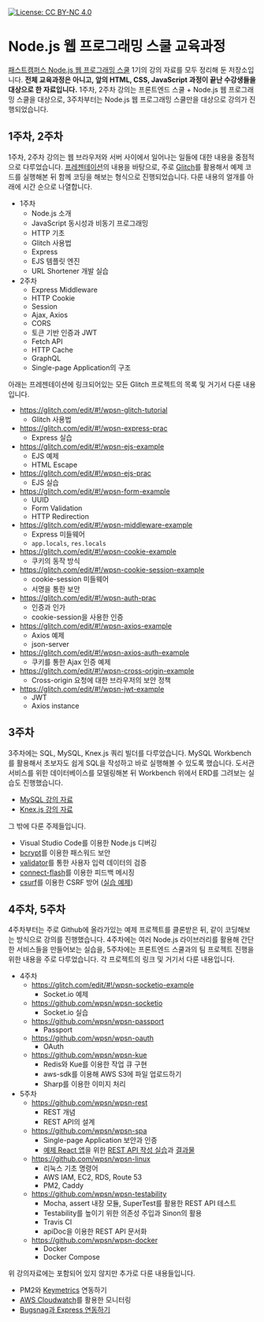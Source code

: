 [![License: CC BY-NC 4.0](https://img.shields.io/badge/License-CC%20BY--NC%204.0-lightgrey.svg)](https://creativecommons.org/licenses/by-nc/4.0/)

# Node.js 웹 프로그래밍 스쿨 교육과정

[패스트캠퍼스 Node.js 웹 프로그래밍 스쿨](http://school.fastcampus.co.kr/dev_wpsn/) 1기의 강의 자료를 모두 정리해 둔 저장소입니다. **전체 교육과정은 아니고, 앞의 HTML, CSS, JavaScript 과정이 끝난 수강생들을 대상으로 한 자료입니다.** 1주차, 2주차 강의는 프론트엔드 스쿨 + Node.js 웹 프로그래밍 스쿨을 대상으로, 3주차부터는 Node.js 웹 프로그래밍 스쿨만을 대상으로 강의가 진행되었습니다.

## 1주차, 2주차

1주차, 2주차 강의는 웹 브라우저와 서버 사이에서 일어나는 일들에 대한 내용을 중점적으로 다루었습니다. [프레젠테이션](https://wpsn.github.io/wpsn-handout/)의 내용을 바탕으로, 주로 [Glitch](https://glitch.com/)를 활용해서 예제 코드를 실행해본 뒤 함께 코딩을 해보는 형식으로 진행되었습니다. 다룬 내용의 얼개를 아래에 시간 순으로 나열합니다.

- 1주차
    - Node.js 소개
    - JavaScript 동시성과 비동기 프로그래밍
    - HTTP 기초
    - Glitch 사용법
    - Express
    - EJS 템플릿 엔진
    - URL Shortener 개발 실습
- 2주차
    - Express Middleware
    - HTTP Cookie
    - Session
    - Ajax, Axios
    - CORS
    - 토큰 기반 인증과 JWT
    - Fetch API
    - HTTP Cache
    - GraphQL
    - Single-page Application의 구조

아래는 프레젠테이션에 링크되어있는 모든 Glitch 프로젝트의 목록 및 거기서 다룬 내용입니다.

- <https://glitch.com/edit/#!/wpsn-glitch-tutorial>
    - Glitch 사용법
- <https://glitch.com/edit/#!/wpsn-express-prac>
    - Express 실습
- <https://glitch.com/edit/#!/wpsn-ejs-example>
    - EJS 예제
    - HTML Escape
- <https://glitch.com/edit/#!/wpsn-ejs-prac>
    - EJS 실습
- <https://glitch.com/edit/#!/wpsn-form-example>
    - UUID
    - Form Validation
    - HTTP Redirection
- <https://glitch.com/edit/#!/wpsn-middleware-example>
    - Express 미들웨어
    - `app.locals`, `res.locals`
- <https://glitch.com/edit/#!/wpsn-cookie-example>
    - 쿠키의 동작 방식
- <https://glitch.com/edit/#!/wpsn-cookie-session-example>
    - cookie-session 미들웨어
    - 서명을 통한 보안
- <https://glitch.com/edit/#!/wpsn-auth-prac>
    - 인증과 인가
    - cookie-session을 사용한 인증
- <https://glitch.com/edit/#!/wpsn-axios-example>
    - Axios 예제
    - json-server
- <https://glitch.com/edit/#!/wpsn-axios-auth-example>
    - 쿠키를 통한 Ajax 인증 예제
- <https://glitch.com/edit/#!/wpsn-cross-origin-example>
    - Cross-origin 요청에 대한 브라우저의 보안 정책
- <https://glitch.com/edit/#!/wpsn-jwt-example>
    - JWT
    - Axios instance

## 3주차

3주차에는 SQL, MySQL, Knex.js 쿼리 빌더를 다루었습니다. MySQL Workbench를 활용해서 초보자도 쉽게 SQL을 작성하고 바로 실행해볼 수 있도록 했습니다. 도서관 서비스를 위한 데이터베이스를 모델링해본 뒤 Workbench 위에서 ERD를 그려보는 실습도 진행했습니다.

- [MySQL 강의 자료](https://github.com/wpsn/wpsn-database)
- [Knex.js 강의 자료](https://github.com/wpsn/wpsn-knex)

그 밖에 다룬 주제들입니다.

- Visual Studio Code를 이용한 Node.js 디버깅
- [bcrypt](https://www.npmjs.com/package/bcrypt)를 이용한 패스워드 보안
- [validator](https://www.npmjs.com/package/validator)를 통한 사용자 입력 데이터의 검증
- [connect-flash](https://www.npmjs.com/package/connect-flash)를 이용한 피드백 메시징
- [csurf](https://www.npmjs.com/package/csurf)를 이용한 CSRF 방어 ([실습 예제](https://glitch.com/edit/#!/project/wpsn-csrf-example))

## 4주차, 5주차

4주차부터는 주로 Github에 올라가있는 예제 프로젝트를 클론받은 뒤, 같이 코딩해보는 방식으로 강의를 진행했습니다. 4주차에는 여러 Node.js 라이브러리를 활용해 간단한 서비스들을 만들어보는 실습을, 5주차에는 프론트엔드 스쿨과의 팀 프로젝트 진행을 위한 내용을 주로 다루었습니다. 각 프로젝트의 링크 및 거기서 다룬 내용입니다.

- 4주차
    - <https://glitch.com/edit/#!/wpsn-socketio-example>
        - Socket.io 예제
    - <https://github.com/wpsn/wpsn-socketio>
        - Socket.io 실습
    - <https://github.com/wpsn/wpsn-passport>
        - Passport
    - <https://github.com/wpsn/wpsn-oauth>
        - OAuth
    - <https://github.com/wpsn/wpsn-kue>
        - Redis와 Kue를 이용한 작업 큐 구현
        - aws-sdk를 이용해 AWS S3에 파일 업로드하기
        - Sharp를 이용한 이미지 처리
- 5주차
    - <https://github.com/wpsn/wpsn-rest>
        - REST 개념
        - REST API의 설계
    - <https://github.com/wpsn/wpsn-spa>
        - Single-page Application 보안과 인증
        - [예제 React 앱](https://github.com/wpsn/wpsn-todo-front)을 위한 [REST API 작성 실습](https://github.com/wpsn/wpsn-todo-back)과 [결과물](https://github.com/wpsn/wpsn-todo-back-impl)
    - <https://github.com/wpsn/wpsn-linux>
        - 리눅스 기초 명령어
        - AWS IAM, EC2, RDS, Route 53
        - PM2, Caddy
    - <https://github.com/wpsn/wpsn-testability>
        - Mocha, assert 내장 모듈, SuperTest를 활용한 REST API 테스트
        - Testability를 높이기 위한 의존성 주입과 Sinon의 활용
        - Travis CI
        - apiDoc을 이용한 REST API 문서화
    - <https://github.com/wpsn/wpsn-docker>
        - Docker
        - Docker Compose

위 강의자료에는 포함되어 있지 않지만 추가로 다룬 내용들입니다.

- PM2와 [Keymetrics](https://keymetrics.io/) 연동하기
- [AWS Cloudwatch](https://aws.amazon.com/ko/cloudwatch/)를 활용한 모니터링
- [Bugsnag과 Express 연동하기](https://docs.bugsnag.com/platforms/nodejs/express/)
